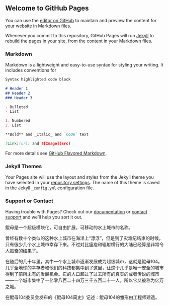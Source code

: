 ## Welcome to GitHub Pages

You can use the [editor on GitHub](https://github.com/amantoolo/forwhat/edit/master/README.md) to maintain and preview the content for your website in Markdown files.

Whenever you commit to this repository, GitHub Pages will run [Jekyll](https://jekyllrb.com/) to rebuild the pages in your site, from the content in your Markdown files.

### Markdown

Markdown is a lightweight and easy-to-use syntax for styling your writing. It includes conventions for

```markdown
Syntax highlighted code block

# Header 1
## Header 2
### Header 3

- Bulleted
- List

1. Numbered
2. List

**Bold** and _Italic_ and `Code` text

[Link](url) and ![Image](src)
```

For more details see [GitHub Flavored Markdown](https://guides.github.com/features/mastering-markdown/).

### Jekyll Themes

Your Pages site will use the layout and styles from the Jekyll theme you have selected in your [repository settings](https://github.com/amantoolo/forwhat/settings). The name of this theme is saved in the Jekyll `_config.yml` configuration file.

### Support or Contact

Having trouble with Pages? Check out our [documentation](https://help.github.com/categories/github-pages-basics/) or [contact support](https://github.com/contact) and we’ll help you sort it out.



鲲母是一个超级模块化，可自由扩展，可移动的水上城市的名称。

曾经有数十个类似的这种水上城市在海洋上“漂浮”，但是到了灾难纪结束的时候，只有很少几个水上城市幸存下来。不过对比瘟疫和辐射横行的大陆已经算是非常令人振奋的结果了。

在随后的几十年里，其中一个水上城市逐渐发展成为超级城市，这就是鲲母104。几乎全地球的幸存者和他们的科技都集中到了这里，让这个几乎是唯一安全的城市得到了前所未有的发展机会。它的人口超过了过去所有的真实的或者传说的城市——一个城市集中了一亿零八百二十四万三千五百二十一人。所以它又被称为亿万之城。

在鲲母104委员会发布的《鲲母104简史》记述：鲲母104的雏形由工程师建造。
